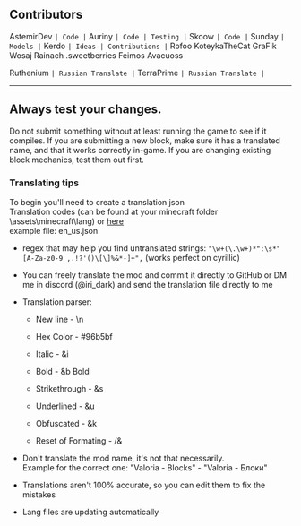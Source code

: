 ## Contributors
AstemirDev `| Code |`
Auriny `| Code | Testing |`
Skoow `| Code |`
Sunday `| Models |`
Kerdo `| Ideas | Contributions |`
Rofoo
KoteykaTheCat
GraFik
Wosaj
Rainach
.sweetberries
Feimos
Avacuoss

Ruthenium `| Russian Translate |` 
TerraPrime `| Russian Translate |`


---

## Always test your changes.
Do not submit something without at least running the game to see if it compiles.
If you are submitting a new block, make sure it has a translated name, and that it works correctly in-game. If you are changing existing block mechanics, test them out first.

### Translating tips
To begin you'll need to create a translation json  
Translation codes (can be found at your minecraft folder \assets\minecraft\lang) or [here](https://minecraft.wiki/w/Language)     
example file: en_us.json   

- regex that may help you find untranslated strings: `"\w+(\.\w+)*":\s*"[A-Za-z0-9 ,.!?'()\[\]%&*-]+",` (works perfect on cyrillic)
- You can freely translate the mod and commit it directly to GitHub or DM me in discord (@iri_dark)
  and send the translation file directly to me
- Translation parser:
  - New line - \n <p>
  - Hex Color - #96b5bf <p>
  - Italic - &i <p>
  - Bold - &b Bold <p>
  - Strikethrough - &s <p>
  - Underlined - &u <p>
  - Obfuscated - &k <p>
  - Reset of Formating - /& <p>


- Don't translate the mod name, it's not that necessarily.  
  Example for the correct one: "Valoria - Blocks" - "Valoria - Блоки"
- Translations aren't 100% accurate, so you can edit them to fix the mistakes
- Lang files are updating automatically

